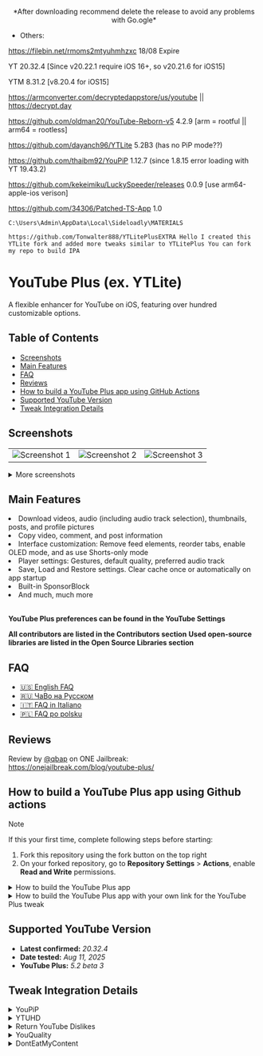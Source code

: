 <p align="center">
  *After downloading recommend delete the release to avoid any problems with Go.ogle*

 * Others:

https://filebin.net/rmoms2mtyuhmhzxc 18/08 Expire

YT 20.32.4 [Since v20.22.1 require iOS 16+, so v20.21.6 for iOS15]

YTM 8.31.2 [v8.20.4 for iOS15]

https://armconverter.com/decryptedappstore/us/youtube     ||      https://decrypt.day

https://github.com/oldman20/YouTube-Reborn-v5 4.2.9 [arm = rootful || arm64 = rootless]

https://github.com/dayanch96/YTLite 5.2B3 (has no PiP mode??)

https://github.com/thaibm92/YouPiP 1.12.7 (since 1.8.15 error loading with YT 19.43.2)

https://github.com/kekeimiku/LuckySpeeder/releases 0.0.9 [use arm64-apple-ios verison]

https://github.com/34306/Patched-TS-App 1.0

`C:\Users\Admin\AppData\Local\Sideloadly\MATERIALS`

`https://github.com/Tonwalter888/YTLitePlusEXTRA
Hello
I created this YTLite fork and added more tweaks similar to YTLitePlus
You can fork my repo to build IPA
`

# YouTube Plus (ex. YTLite)
A flexible enhancer for YouTube on iOS, featuring over hundred customizable options.

## Table of Contents
- [Screenshots](#screenshots)
- [Main Features](#main-features)
- [FAQ](#faq)
- [Reviews](#reviews)
- [How to build a YouTube Plus app using GitHub Actions](#how-to-build-a-youtube-plus-app-using-github-actions)
- [Supported YouTube Version](#supported-youtube-version)
- [Tweak Integration Details](#tweak-integration-details)

## Screenshots
<table>
   <tr>
      <td><img src="Resources/scr1.jpg" alt="Screenshot 1" /></td>
      <td><img src="Resources/scr2.jpg" alt="Screenshot 2" /></td>
      <td><img src="Resources/scr3.jpg" alt="Screenshot 3" /></td>
   </tr>
</table>

<details>
  <summary>More screenshots</summary>
  <table>
    <tr>
      <td><img src="Resources/scr4.jpg" alt="Screenshot 4" /></td>
      <td><img src="Resources/scr5.jpg" alt="Screenshot 5" /></td>
      <td><img src="Resources/scr6.jpg" alt="Screenshot 6" /></td>
    </tr>
    <tr>
      <td><img src="Resources/scr7.jpg" alt="Screenshot 7" /></td>
      <td><img src="Resources/scr8.jpg" alt="Screenshot 8" /></td>
      <td><img src="Resources/scr9.jpg" alt="Screenshot 9" /></td>
    </tr>
  </table>
</details>

## Main Features
<li>Download videos, audio (including audio track selection), thumbnails, posts, and profile pictures</li>
<li>Copy video, comment, and post information</li>
<li>Interface customization: Remove feed elements, reorder tabs, enable OLED mode, and as use Shorts-only mode</li>
<li>Player settings: Gestures, default quality, preferred audio track</li>
<li>Save, Load and Restore settings. Clear cache once or automatically on app startup</li>
<li>Built-in SponsorBlock</li>
<li>And much, much more</li>
<br>


**YouTube Plus preferences can be found in the YouTube Settings**

**All contributors are listed in the Contributors section**
**Used open-source libraries are listed in the Open Source Libraries section**

## FAQ
- [🇺🇸 English FAQ](FAQs/FAQ_EN.md)
- [🇷🇺 ЧаВо на Русском](FAQs/FAQ_RU.md)
- [🇮🇹 FAQ in Italiano](FAQs/FAQ_IT.md)
- [🇵🇱 FAQ po polsku](FAQs/FAQ_PL.md)

## Reviews
Review by [@qbap](https://github.com/qbap) on ONE Jailbreak: https://onejailbreak.com/blog/youtube-plus/

## How to build a YouTube Plus app using Github actions
> [!NOTE]
> If this your first time, complete following steps before starting:
>
> 1. Fork this repository using the fork button on the top right
> 2. On your forked repository, go to **Repository Settings** > **Actions**, enable **Read and Write** permissions.

<details>
  <summary>How to build the YouTube Plus app</summary>
  <ol>
    <li>Click on <strong>Sync fork</strong>, and if your branch is out-of-date, click on <strong>Update branch</strong>.</li>
    <li>Navigate to the <strong>Actions tab</strong> in your forked repository and select <strong>Build YouTube Plus app</strong>.</li>
    <li>Click the <strong>Run workflow</strong> button located on the right side.</li>
    <li>Mark or unmark the tweaks you want to integrate. Learn more about them in the <a href="#tweak-integration-details">Tweak Integration Details</a> section.</li>
    <li>Prepare a decrypted .ipa file <em>(we cannot provide this due to legal reasons)</em>, then upload it to a file provider (e.g., filebin.net, filemail.com, or Dropbox is recommended). Paste the URL of the decrypted IPA file in the provided field.</li>
    <li><strong>NOTE:</strong> Make sure to provide a direct download link to the file, not a link to a webpage. Otherwise, the process will fail.</li>
    <li>Enter the tweak version from the releases (the latest release is selected by default). You can also change the BundleID and Display Name if desired.</li>
    <li>Make sure all inputs are correct, then click <strong>Run workflow</strong> to start the process.</li>
    <li>Wait for the build to finish. You can download the YouTube Plus app from the releases section of your forked repo. (If you can't find the releases section, go to your forked repo and add /releases to the URL, i.e., github.com/user/YTLite/releases.)</li>
  </ol>
</details>


<details>
  <summary>How to build the YouTube Plus app with your own link for the YouTube Plus tweak</summary>
  <ol>
    <blockquote>
      <p><strong>NOTE:</strong> This option is primarily intended for building the YouTube Plus app based on the beta file you have. In other cases, it is generally not needed.</p>
    </blockquote>
    <li>Click on <strong>Sync fork</strong>, and if your branch is out-of-date, click on <strong>Update branch</strong>.</li>
    <li>Navigate to the <strong>Actions tab</strong> in your forked repository and select <strong>[BETA] Build YouTube Plus app</strong>.</li>
    <li>Click the <strong>Run workflow</strong> button located on the right side.</li>
    <li>Mark or unmark the tweaks you want to integrate. Learn more about them in the <a href="#tweak-integration-details">Tweak Integration Details</a> section.</li>
    <li>Prepare a decrypted .ipa file <em>(we cannot provide this due to legal reasons)</em>, then upload it to a file provider (e.g., filebin.net, filemail.com, or Dropbox is recommended). Paste the URL of the decrypted IPA file in the provided field.</li>
    <li>Upload your beta tweak file to a file provider and paste direct link to the <strong>URL to the YouTube Plus tweak file</strong> field. You can also change the BundleID and Display Name if desired.</li>
    <li><strong>NOTE:</strong> Make sure to provide a direct download link to the file, not a link to a webpage. Otherwise, the process will fail.</li>
    <li>Make sure all inputs are correct, then click <strong>Run workflow</strong> to start the process.</li>
    <li>Wait for the build to finish. You can download the YouTube Plus app from the releases section of your forked repo. (If you can't find the releases section, go to your forked repo and add /releases to the URL, i.e., github.com/user/YTLite/releases.)</li>
  </ol>
</details>

## Supported YouTube Version
<ul>
   <li><strong>Latest confirmed:</strong> <em>20.32.4</em></li>
   <li><strong>Date tested:</strong> <em>Aug 11, 2025</em></li>
   <li><strong>YouTube Plus:</strong> <em>5.2 beta 3</em></li>
</ul>

## Tweak Integration Details
<details>
  <summary>YouPiP</summary>
  <p>YouPiP is a tweak developed by <a href="https://github.com/PoomSmart">PoomSmart</a> that enables the native Picture-in-Picture feature for videos in the iOS YouTube app.</p>
  <p><strong>YouPiP preferences</strong> are available in the <strong>YouTube settings</strong>.</p>
  <p>Source code and additional information are available <a href="https://github.com/PoomSmart/YouPiP">in PoomSmart's GitHub repository</a>.</p>
</details>

<details>
  <summary>YTUHD</summary>
  <p>YTUHD is a tweak developed by <a href="https://github.com/PoomSmart">PoomSmart</a> that unlocks 1440p (2K) and 2160p (4K) resolutions in the iOS YouTube app.</p>
  <p><strong>YTUHD preferences</strong> are available in the <strong>Video quality preferences</strong> section under <strong>YouTube settings</strong>.</p>
  <p>Source code and additional information are available <a href="https://github.com/PoomSmart/YTUHD">in PoomSmart's GitHub repository</a>.</p>
</details>

<details>
  <summary>Return YouTube Dislikes</summary>
  <p>Return YouTube Dislikes is a tweak developed by <a href="https://github.com/PoomSmart">PoomSmart</a> that brings back dislikes on the YouTube app.</p>
  <p><strong>Return YouTube Dislikes preferences</strong> are available in the <strong>YouTube settings</strong>.</p>
  <p>Source code and additional information are available <a href="https://github.com/PoomSmart/Return-YouTube-Dislikes">in PoomSmart's GitHub repository</a>.</p>
</details>

<details>
  <summary>YouQuality</summary>
  <p>YouQuality is a tweak developed by <a href="https://github.com/PoomSmart">PoomSmart</a> that allows to view and change video quality directly from the video overlay.</p>
  <p><strong>YouQuality can be enabled</strong> in the <strong>Video overlay</strong> section under <strong>YouTube settings</strong>.</p>
  <p>Source code and additional information are available <a href="https://github.com/PoomSmart/YouQuality">in PoomSmart's GitHub repository</a>.</p>
</details>

<details>
  <summary>DontEatMyContent</summary>
  <p>DontEatMyContent is a tweak developed by <a href="https://github.com/therealFoxster">therealFoxster</a> that prevents the Notch/Dynamic Island from munching on 2:1 video content in the iOS YouTube app.</p>
  <p><strong>DontEatMyContent preferences</strong> are available in the <strong>YouTube settings</strong>.</p>
  <p>Source code and additional information are available <a href="https://github.com/therealFoxster/DontEatMyContent">in therealFoxster's GitHub repository</a>.</p>
</details>
